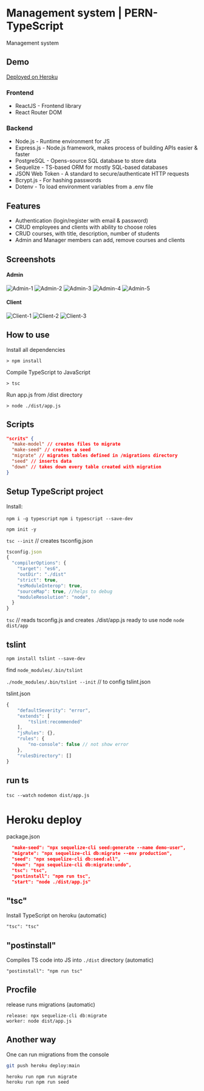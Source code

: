# Management system | PERN-TypeScript

Management system

## Demo

[Deployed on Heroku](https://posgress-jarh.herokuapp.com/)

### Frontend

- ReactJS - Frontend library
- React Router DOM

### Backend

- Node.js - Runtime environment for JS
- Express.js - Node.js framework, makes process of building APIs easier & faster
- PostgreSQL - Opens-source SQL database to store data
- Sequelize - TS-based ORM for mostly SQL-based databases
- JSON Web Token - A standard to secure/authenticate HTTP requests
- Bcrypt.js - For hashing passwords
- Dotenv - To load environment variables from a .env file

## Features

- Authentication (login/register with email & password)
- CRUD employees and clients with ability to choose roles
- CRUD courses, with title, description, number of students
- Admin and Manager members can add, remove courses and clients

## Screenshots

#### Admin

![Admin-1](https://raw.githubusercontent.com/josearcani/ts-node-postgres/main/screenshots/admin1.png)
![Admin-2](https://raw.githubusercontent.com/josearcani/ts-node-postgres/main/screenshots/admin2.png)
![Admin-3](https://raw.githubusercontent.com/josearcani/ts-node-postgres/main/screenshots/admin3.png)
![Admin-4](https://raw.githubusercontent.com/josearcani/ts-node-postgres/main/screenshots/admin4.png)
![Admin-5](https://raw.githubusercontent.com/josearcani/ts-node-postgres/main/screenshots/admin5.png)

#### Client

![Client-1](https://raw.githubusercontent.com/josearcani/ts-node-postgres/main/screenshots/client1.png)
![Client-2](https://raw.githubusercontent.com/josearcani/ts-node-postgres/main/screenshots/client2.png)
![Client-3](https://raw.githubusercontent.com/josearcani/ts-node-postgres/main/screenshots/client3.png)

## How to use

Install all dependencies
```
> npm install
```
Compile TypeScript to JavaScript
```
> tsc
```
Run app.js from /dist directory
```
> node ./dist/app.js
```


## Scripts

```json
"scrits" {
  "make-model" // creates files to migrate
  "make-seed" // creates a seed
  "migrate" // migrates tables defined in /migrations directory
  "seed" // inserts data
  "down" // takes down every table created with migration
}
```

## Setup TypeScript project

Install:

`npm i -g typescript`
`npm i typescript --save-dev`

`npm init -y`

`tsc --init` // creates tsconfig.json

```js
tsconfig.json
{
  "compilerOptions": {
    "target": "es6",
    "outDir": "./dist"
    "strict": true,
    "esModuleInterop": true,
    "sourceMap": true, //helps to debug
    "moduleResolution": "node",
  }
}
```

`tsc` // reads tsconfig.js and creates ./dist/app.js ready to use node
`node dist/app`

## tslint

`npm install tslint --save-dev`

find `node_modules/.bin/tslint`

`./node_modules/.bin/tslint --init` // to config tslint.json

tslint.json

```js
{
    "defaultSeverity": "error",
    "extends": [
        "tslint:recommended"
    ],
    "jsRules": {},
    "rules": {
        "no-console": false // not show error
    },
    "rulesDirectory": []
}
```

## run ts

`tsc --watch`
`nodemon dist/app.js`


# Heroku deploy


package.json
```json
  "make-seed": "npx sequelize-cli seed:generate --name demo-user",
  "migrate": "npx sequelize-cli db:migrate --env production",
  "seed": "npx sequelize-cli db:seed:all",
  "down": "npx sequelize-cli db:migrate:undo",
  "tsc": "tsc",
  "postinstall": "npm run tsc",
  "start": "node ./dist/app.js"
```
## "tsc"
Install TypeScript on heroku (automatic)
```
"tsc": "tsc"
```
## "postinstall"
Compiles TS code into JS into `./dist` directory (automatic)
```
"postinstall": "npm run tsc"
```

## Procfile
release runs migrations (automatic)

```
release: npx sequelize-cli db:migrate
worker: node dist/app.js
```

## Another way
One can run migrations from the console
```bash
git push heroku deploy:main

heroku run npm run migrate
heroku run npm run seed
```